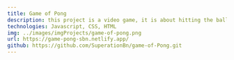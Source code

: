 ```yaml
---
title: Game of Pong
description: this project is a video game, it is about hitting the ball and beating your opponent, it is played with one or two players.
technologies: Javascript, CSS, HTML
img: ../images/imgProjects/game-of-pong.png
url: https://game-pong-sbn.netlify.app/
github: https://github.com/SuperationBn/game-of-Pong.git
---
```


